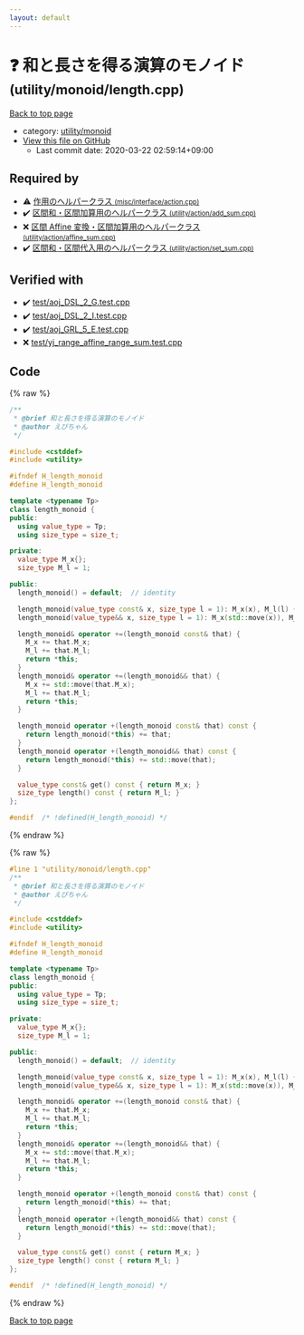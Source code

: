 ```yaml
---
layout: default
---
```


<!-- mathjax config similar to math.stackexchange -->
<script type="text/javascript" async
  src="https://cdnjs.cloudflare.com/ajax/libs/mathjax/2.7.5/MathJax.js?config=TeX-MML-AM_CHTML">
</script>
<script type="text/x-mathjax-config">
  MathJax.Hub.Config({
    TeX: { equationNumbers: { autoNumber: "AMS" }},
    tex2jax: {
      inlineMath: [ ['$','$'] ],
      processEscapes: true
    },
    "HTML-CSS": { matchFontHeight: false },
    displayAlign: "left",
    displayIndent: "2em"
  });
</script>

<script type="text/javascript" src="https://cdnjs.cloudflare.com/ajax/libs/jquery/3.4.1/jquery.min.js"></script>
<script src="https://cdn.jsdelivr.net/npm/jquery-balloon-js@1.1.2/jquery.balloon.min.js" integrity="sha256-ZEYs9VrgAeNuPvs15E39OsyOJaIkXEEt10fzxJ20+2I=" crossorigin="anonymous"></script>
<script type="text/javascript" src="../../../assets/js/copy-button.js"></script>
<link rel="stylesheet" href="../../../assets/css/copy-button.css" />


# :question: 和と長さを得る演算のモノイド <small>(utility/monoid/length.cpp)</small>

<a href="../../../index.html">Back to top page</a>

* category: <a href="../../../index.html#0991b1681f77f54af5325f2eb1ef5d3e">utility/monoid</a>
* <a href="{{ site.github.repository_url }}/blob/master/utility/monoid/length.cpp">View this file on GitHub</a>
    - Last commit date: 2020-03-22 02:59:14+09:00




## Required by

* :warning: <a href="../../misc/interface/action.cpp.html">作用のヘルパークラス <small>(misc/interface/action.cpp)</small></a>
* :heavy_check_mark: <a href="../action/add_sum.cpp.html">区間和・区間加算用のヘルパークラス <small>(utility/action/add_sum.cpp)</small></a>
* :x: <a href="../action/affine_sum.cpp.html">区間 Affine 変換・区間加算用のヘルパークラス <small>(utility/action/affine_sum.cpp)</small></a>
* :heavy_check_mark: <a href="../action/set_sum.cpp.html">区間和・区間代入用のヘルパークラス <small>(utility/action/set_sum.cpp)</small></a>


## Verified with

* :heavy_check_mark: <a href="../../../verify/test/aoj_DSL_2_G.test.cpp.html">test/aoj_DSL_2_G.test.cpp</a>
* :heavy_check_mark: <a href="../../../verify/test/aoj_DSL_2_I.test.cpp.html">test/aoj_DSL_2_I.test.cpp</a>
* :heavy_check_mark: <a href="../../../verify/test/aoj_GRL_5_E.test.cpp.html">test/aoj_GRL_5_E.test.cpp</a>
* :x: <a href="../../../verify/test/yj_range_affine_range_sum.test.cpp.html">test/yj_range_affine_range_sum.test.cpp</a>


## Code

<a id="unbundled"></a>
{% raw %}
```cpp
/**
 * @brief 和と長さを得る演算のモノイド
 * @author えびちゃん
 */

#include <cstddef>
#include <utility>

#ifndef H_length_monoid
#define H_length_monoid

template <typename Tp>
class length_monoid {
public:
  using value_type = Tp;
  using size_type = size_t;

private:
  value_type M_x{};
  size_type M_l = 1;

public:
  length_monoid() = default;  // identity

  length_monoid(value_type const& x, size_type l = 1): M_x(x), M_l(l) {};
  length_monoid(value_type&& x, size_type l = 1): M_x(std::move(x)), M_l(l) {};

  length_monoid& operator +=(length_monoid const& that) {
    M_x += that.M_x;
    M_l += that.M_l;
    return *this;
  }
  length_monoid& operator +=(length_monoid&& that) {
    M_x += std::move(that.M_x);
    M_l += that.M_l;
    return *this;
  }

  length_monoid operator +(length_monoid const& that) const {
    return length_monoid(*this) += that;
  }
  length_monoid operator +(length_monoid&& that) const {
    return length_monoid(*this) += std::move(that);
  }

  value_type const& get() const { return M_x; }
  size_type length() const { return M_l; }
};

#endif  /* !defined(H_length_monoid) */

```
{% endraw %}

<a id="bundled"></a>
{% raw %}
```cpp
#line 1 "utility/monoid/length.cpp"
/**
 * @brief 和と長さを得る演算のモノイド
 * @author えびちゃん
 */

#include <cstddef>
#include <utility>

#ifndef H_length_monoid
#define H_length_monoid

template <typename Tp>
class length_monoid {
public:
  using value_type = Tp;
  using size_type = size_t;

private:
  value_type M_x{};
  size_type M_l = 1;

public:
  length_monoid() = default;  // identity

  length_monoid(value_type const& x, size_type l = 1): M_x(x), M_l(l) {};
  length_monoid(value_type&& x, size_type l = 1): M_x(std::move(x)), M_l(l) {};

  length_monoid& operator +=(length_monoid const& that) {
    M_x += that.M_x;
    M_l += that.M_l;
    return *this;
  }
  length_monoid& operator +=(length_monoid&& that) {
    M_x += std::move(that.M_x);
    M_l += that.M_l;
    return *this;
  }

  length_monoid operator +(length_monoid const& that) const {
    return length_monoid(*this) += that;
  }
  length_monoid operator +(length_monoid&& that) const {
    return length_monoid(*this) += std::move(that);
  }

  value_type const& get() const { return M_x; }
  size_type length() const { return M_l; }
};

#endif  /* !defined(H_length_monoid) */

```
{% endraw %}

<a href="../../../index.html">Back to top page</a>


